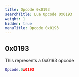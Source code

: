 ```yaml
---
title: Opcode 0x0193
searchTitle: Lua Opcode 0x0193
weight: 1
hidden: true
menuTitle: Opcode 0x0193
---
```

## 0x0193

This represents a 0x0193 opcode
```lua
Opcode.0x0193
```
